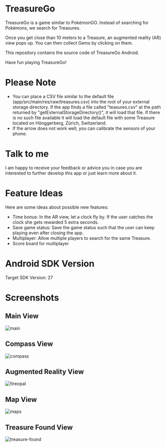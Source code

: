 TreasureGo
=========
TreasureGo is a game similar to PokémonGO. Instead of searching for Pokémons, we search for Treasures.

Once you get close than 10 meters to a Treasure, an augmented reality (AR) view pops up. You can then collect Gems by clicking on them.

This repository contains the source code of TreasureGo Android.

Have fun playing TreasureGo!


Please Note
=========
- You can place a CSV file similar to the default file (app/src/main/res/raw/treasures.csv) into the root of your external storage directory. If the app finds a file called "teasures.csv" at the path returned by "getExternalStorageDirectory()", it will load that file. If there is no such file available it will load the default file with some Treasure located on Hönggerberg, Zürich, Switzerland.
- If the arrow does not work well, you can calibrate the sensors of your phone.

Talk to me
=========
I am happy to receive your feedback or advice you in case you are interested to further develop this app or just learn more about it.

Feature Ideas
=========
Here are some ideas about possible new features:
- Time bonus: In the AR view, let a clock fly by. If the user catches the clock she gets rewarded 5 extra seconds.
- Save game status: Save the game status such that the user can keep playing even after closing the app.
- Multiplayer: Allow multiple players to search for the same Treasure.
- Score board for multiplayer


Android SDK Version
=========
Target SDK Version: 27


Screenshots
=========
## Main View
![main](https://user-images.githubusercontent.com/9430720/39466708-9160a868-4d2a-11e8-9bc6-0eceb531508d.png)
## Compass View
![compass](https://user-images.githubusercontent.com/9430720/39466721-a2b13d44-4d2a-11e8-8518-aa4f6f1f7384.png)
## Augmented Reality View
![fireopal](https://user-images.githubusercontent.com/9430720/39466728-a7a9a70a-4d2a-11e8-98e5-567d8eb1c95b.png)
## Map View
![maps](https://user-images.githubusercontent.com/9430720/39466731-a9a20110-4d2a-11e8-80d4-67c1a1620f58.png)
## Treasure Found View
![treasure-found](https://user-images.githubusercontent.com/9430720/39466732-abbfda94-4d2a-11e8-968c-e674630f2e31.png)
